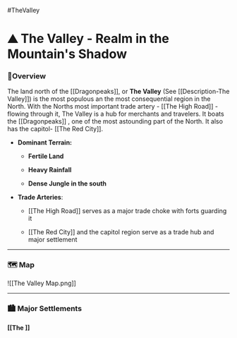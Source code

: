 #TheValley
# ⛰️ The Valley - Realm in the Mountain's Shadow

### 📍Overview
The land north of the [[Dragonpeaks]], or **The Valley** (See [[Description-The Valley]]) is the most populous an the most consequential region in the North. With the Norths most important trade artery - [[The High Road]] -flowing through it, The Valley is a hub for merchants and travelers. It boats the [[Dragonpeaks]] , one of the most astounding part of the North. It also has the capitol- [[The Red City]].

- **Dominant Terrain:**
	
	- **Fertile Land**
		 
	- **Heavy Rainfall**
		
	- **Dense Jungle in the south**
	
- **Trade Arteries**:
	- [[The High Road]] serves as a major trade choke with forts guarding it
		
	- [[The Red City]] and the capitol region serve as a trade hub and major settlement
---

### 🗺️ Map

![[The Valley Map.png]]

___

### 🏙️ Major Settlements
#### [[The ]]
